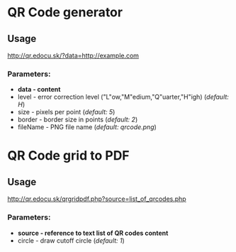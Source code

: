 QR Code generator
=================

Usage
-----

http://qr.edocu.sk/?data=http://example.com

### Parameters:

* **data  - content**
* level - error correction level ("L"ow,"M"edium,"Q"uarter,"H"igh) (*default: H*)
* size  - pixels per point (*default: 5*)
* border - border size in points (*default: 2*)
* fileName - PNG file name (*default: qrcode.png*) 



QR Code grid to PDF
===================

Usage
-----

http://qr.edocu.sk/qrgridpdf.php?source=list_of_qrcodes.php

### Parameters:

* **source - reference to text list of QR codes content**
* circle - draw cutoff circle (*default: 1*)

